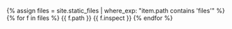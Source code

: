 {% assign files = site.static_files | where_exp: "item.path contains 'files'" %}
{% for f in files %}
  {{ f.path }}
  {{ f.inspect }}
{% endfor %}
